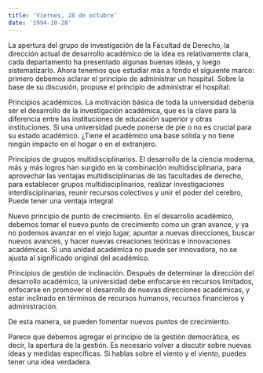 ```yaml
---
title: 'Viernes, 28 de octubre'
date: '1994-10-28'
---
```


La apertura del grupo de investigación de la Facultad de Derecho, la dirección actual de desarrollo académico de la idea es relativamente clara, cada departamento ha presentado algunas buenas ideas, y luego sistematizarlo. Ahora tenemos que estudiar más a fondo el siguiente marco: primero debemos aclarar el principio de administrar un hospital. Sobre la base de su discusión, propuse el principio de administrar el hospital:

Principios académicos. La motivación básica de toda la universidad debería ser el desarrollo de la investigación académica, que es la clave para la diferencia entre las instituciones de educación superior y otras instituciones. Si una universidad puede ponerse de pie o no es crucial para su estado académico. ¿Tiene el académico una base sólida y no tiene ningún impacto en el hogar o en el extranjero.

Principios de grupos multidisciplinarios. El desarrollo de la ciencia moderna, más y más logros han surgido en la combinación multidisciplinaria, para aprovechar las ventajas multidisciplinarias de las facultades de derecho, para establecer grupos multidisciplinarios, realizar investigaciones interdisciplinarias, reunir recursos colectivos y unir el poder del cerebro, Puede tener una ventaja integral

Nuevo principio de punto de crecimiento. En el desarrollo académico, debemos tomar el nuevo punto de crecimiento como un gran avance, y ya no podemos avanzar en el viejo lugar, apuntar a nuevas direcciones, buscar nuevos avances, y hacer nuevas creaciones teóricas e innovaciones académicas. Si una unidad académica no puede ser innovadora, no se ajusta al significado original del académico.

Principios de gestión de inclinación. Después de determinar la dirección del desarrollo académico, la universidad debe enfocarse en recursos limitados, enfocarse en promover el desarrollo de nuevas direcciones académicas, y estar inclinado en términos de recursos humanos, recursos financieros y administración.

De esta manera, se pueden fomentar nuevos puntos de crecimiento.

Parece que debemos agregar el principio de la gestión democrática, es decir, la apertura de la gestión. Es necesario volver a discutir sobre nuevas ideas y medidas específicas. Si hablas sobre el viento y el viento, puedes tener una idea verdadera.

